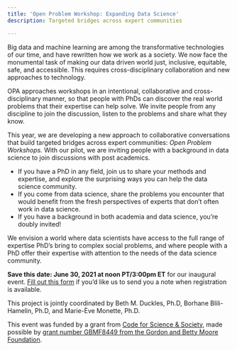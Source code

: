 ```yaml
---
title: 'Open Problem Workshop: Expanding Data Science'
description: Targeted bridges across expert communities

---
```

Big data and machine learning are among the transformative technologies of our time, and have rewritten how we work as a society. We now face the monumental task of making our data driven world just, inclusive, equitable, safe, and accessible. This requires cross-disciplinary collaboration and new approaches to technology.

OPA approaches workshops in an intentional, collaborative and cross-disciplinary manner, so that people with PhDs can discover the real world problems that their expertise can help solve. We invite people from any discipline to join the discussion, listen to the problems and share what they know.

This year, we are developing a new approach to collaborative conversations that build targeted bridges across expert communities: _Open Problem Workshops._ With our pilot, we are inviting people with a background in data science to join discussions with post academics.

* If you have a PhD in any field, join us to share your methods and expertise, and explore the surprising ways you can help the data science community.
* If you come from data science, share the problems you encounter that would benefit from the fresh perspectives of experts that don’t often work in data science.
* If you have a background in both academia and data science, you’re doubly invited!

We envision a world where data scientists have access to the full range of expertise PhD’s bring to complex social problems, and where people with a PhD offer their expertise with attention to the needs of the data science community.

**Save this date: June 30, 2021 at noon PT/3:00pm ET** for our inaugural event. [Fill out this form](https://docs.google.com/forms/d/1JHzKF3Mfsi021Ey4vKVKwIRQXvN40SfkXSilHJtTpUY/edit) if you’d like us to send you a note when registration is available.

This project is jointly coordinated by Beth M. Duckles, Ph.D, Borhane Blili-Hamelin, Ph.D, and Marie-Ève Monette, Ph.D.

This event was funded by a grant from [Code for Science & Society,](https://codeforscience.org/) made possible by [grant number GBMF8449 from the Gordon and Betty Moore Foundation](https://doi.org/10.37807/GBMF8449).
